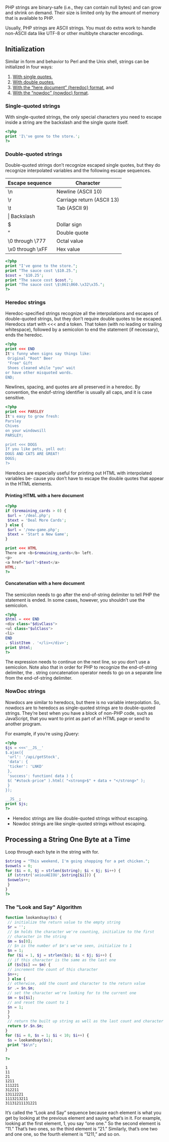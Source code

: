 
PHP strings are binary-safe (i.e., they can contain null bytes) and can grow and shrink on demand. Their size is limited only by the amount of memory that is available to PHP.

Usually, PHP strings are ASCII strings. You must do extra work to handle non-ASCII data like UTF-8 or other multibyte character encodings.

## Initialization

Similar in form and behavior to Perl and the Unix shell, strings can be initialized in four ways:
 
1. [With single quotes](#single-quoted-strings), 
2. [With double quotes](#double-quoted-strings), 
3. [With the “here document” (heredoc) format](#heredoc-strings), and
4. [With the “nowdoc” (nowdoc) format](#nowdoc-strings). 

### Single-quoted strings
With single-quoted strings, the only special characters you need to escape inside a string are the backslash and the single quote itself.

``` php
<?php
print 'I\'ve gone to the store.';
?>

```

### Double-quoted strings

Double-quoted strings don’t recognize escaped single quotes, but they do recognize
interpolated variables and the following escape sequences.

|Escape sequence |Character|
|----------------|---------|
|\n| Newline (ASCII 10)|
|\r| Carriage return (ASCII 13)|
|\t| Tab (ASCII 9)|
|\\| Backslash|
|\$| Dollar sign|
|"| Double quote|
|\0 through \777 |Octal value|
|\x0 through \xFF |Hex value|

``` php
<?php
print "I've gone to the store.";
print "The sauce cost \$10.25.";
$cost = '$10.25';
print "The sauce cost $cost.";
print "The sauce cost \$\061\060.\x32\x35.";
?>
```

### Heredoc strings

Heredoc-specified strings recognize all the interpolations and escapes of double-quoted strings, but they don’t require double quotes to be escaped. Heredocs start with <<< and a token. That token (with no leading or trailing whitespace), followed by a semicolon to end the statement (if necessary), ends the heredoc.

``` php
<?php
print <<< END
It's funny when signs say things like:
 Original "Root" Beer
 "Free" Gift
 Shoes cleaned while "you" wait
or have other misquoted words.
END;

```	

Newlines, spacing, and quotes are all preserved in a heredoc. By convention, the endof-string identifier is usually all caps, and it is case sensitive.

``` php
<?php
print <<< PARSLEY
It's easy to grow fresh:
Parsley
Chives
on your windowsill
PARSLEY;

print <<< DOGS
If you like pets, yell out:
DOGS AND CATS ARE GREAT!
DOGS;
?>

```

Heredocs are especially useful for printing out HTML with interpolated variables be‐
cause you don’t have to escape the double quotes that appear in the HTML elements.


#### Printing HTML with a here document
``` php
<?php
if ($remaining_cards > 0) {
 $url = '/deal.php';
 $text = 'Deal More Cards';
} else {
 $url = '/new-game.php';
 $text = 'Start a New Game';
}

print <<< HTML
There are <b>$remaining_cards</b> left.
<p>
<a href="$url">$text</a>
HTML;
?>
```	
####  Concatenation with a here document

The semicolon needs to go after the end-of-string delimiter to tell PHP the statement is ended. In some cases, however, you shouldn’t use the semicolon. 

``` php
<?php
$html = <<< END
<div class="$divClass">
<ul class="$ulClass">
<li>
END
. $listItem . '</li></div>';
print $html;
?>
```
The expression needs to continue on the next line, so you don’t use a semicolon. Note also that in order for PHP to recognize the end-of-string delimiter, the . string concatenation operator needs to go on a separate line from the end-of-string delimiter.

### NowDoc strings

Nowdocs are similar to heredocs, but there is no variable interpolation. So, nowdocs are to heredocs as single-quoted strings are to double-quoted strings. They’re best when you have a block of non-PHP code, such as JavaScript, that you want to print as part of an HTML page or send to another program.

For example, if you’re using jQuery:

``` php
<?php
$js = <<<'__JS__'
$.ajax({
 'url': '/api/getStock',
 'data': {
 'ticker': 'LNKD'
 },
 'success': function( data ) {
 $( "#stock-price" ).html( "<strong>$" + data + "</strong>" );
 }
});

__JS__;
print $js;
?>
```

+ Heredoc strings are like double-quoted strings without escaping.
+ Nowdoc strings are like single-quoted strings without escaping.


##  Processing a String One Byte at a Time

Loop through each byte in the string with for.

```php
$string = "This weekend, I'm going shopping for a pet chicken.";
$vowels = 0;
for ($i = 0, $j = strlen($string); $i < $j; $i++) {
 if (strstr('aeiouAEIOU',$string[$i])) {
 $vowels++;
 }
}
?>
```

### The "Look and Say" Algorithm

```php
function lookandsay($s) {
 // initialize the return value to the empty string
 $r = '';
 // $m holds the character we're counting, initialize to the first
 // character in the string
 $m = $s[0];
 // $n is the number of $m's we've seen, initialize to 1
 $n = 1;
 for ($i = 1, $j = strlen($s); $i < $j; $i++) {
 // if this character is the same as the last one
 if ($s[$i] == $m) {
 // increment the count of this character
 $n++;
 } else {
 // otherwise, add the count and character to the return value
 $r .= $n.$m;
 // set the character we're looking for to the current one
 $m = $s[$i];
 // and reset the count to 1
 $n = 1;
 }
 }
 // return the built up string as well as the last count and character
 return $r.$n.$m;
}
for ($i = 0, $s = 1; $i < 10; $i++) {
 $s = lookandsay($s);
 print "$s\n";
}

?>
```

```
1
11
21
1211
111221
312211
13112221
1113213211
31131211131221
```

It’s called the “Look and Say” sequence because each element is what you get by looking at the previous element and saying what’s in it. For example, looking at the first element, 1, you say “one one.” So the second element is “11.” That’s two ones, so the third element is “21.” Similarly, that’s one two and one one, so the fourth element is “1211,” and so on.